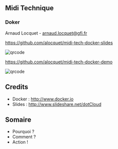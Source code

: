 ## Midi Technique
### Doker
Arnaud Locquet - arnaud.locquet@gfi.fr



https://github.com/alocquet/midi-tech-docker-slides

![qrcode](data/presentation/qr-code-slides.jpg)


https://github.com/alocquet/midi-tech-docker-demo

![qrcode](data/presentation/qr-code-demo.jpg)


## Credits
* Docker : http://www.docker.io
* Slides : http://www.slideshare.net/dotCloud



## Somaire
- Pourquoi ? <!-- .element: class="fragment" -->
- Comment ? <!-- .element: class="fragment" -->
- Action ! <!-- .element: class="fragment" -->
